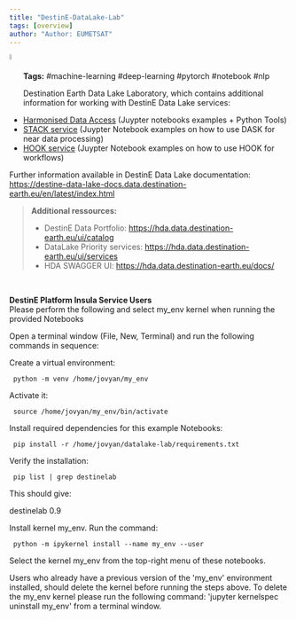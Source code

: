 ```yaml
---
title: "DestinE-DataLake-Lab"
tags: [overview]
author: "Author: EUMETSAT"
---
```

<img style="float:left; width:5%" src="./img/EUMETSAT-icon.png"/>  
<br>

**Tags:** #machine-learning #deep-learning #pytorch #notebook #nlp


Destination Earth Data Lake Laboratory, which contains additional information for working with DestinE Data Lake services:
- [Harmonised Data Access](https://github.com/destination-earth/DestinE-DataLake-Lab/tree/main/HDA) (Juypter notebooks examples + Python Tools)
- [STACK service](https://github.com/destination-earth/DestinE-DataLake-Lab/tree/main/STACK) (Juypter Notebook examples on how to use DASK for near data processing)
- [HOOK service](https://github.com/destination-earth/DestinE-DataLake-Lab/tree/main/HOOK) (Juypter Notebook examples on how to use HOOK for workflows)


Further information available in DestinE Data Lake documentation: https://destine-data-lake-docs.data.destination-earth.eu/en/latest/index.html


>**Additional ressources:**
>- DestinE Data Portfolio: https://hda.data.destination-earth.eu/ui/catalog
>- DataLake Priority services: https://hda.data.destination-earth.eu/ui/services 
>- HDA SWAGGER UI: https://hda.data.destination-earth.eu/docs/
>

<br>

**DestinE Platform Insula Service Users**
<br>
Please perform the following and select my_env kernel when running the provided Notebooks<br>

Open a terminal window (File, New, Terminal) and run the following commands in sequence:

Create a virtual environment: 
     
     python -m venv /home/jovyan/my_env

Activate it: 
     
     source /home/jovyan/my_env/bin/activate

Install required dependencies for this example Notebooks:

     pip install -r /home/jovyan/datalake-lab/requirements.txt

Verify the installation:
     
     pip list | grep destinelab

This should give:

destinelab         0.9

Install kernel my_env. Run the command:

     python -m ipykernel install --name my_env --user

Select the kernel my_env from the top-right menu of these notebooks.

Users who already have a previous version of the 'my_env' environment installed, should delete the kernel before running the steps above. To delete the my_env kernel please run the following command: 'jupyter kernelspec uninstall my_env' from a terminal window.
